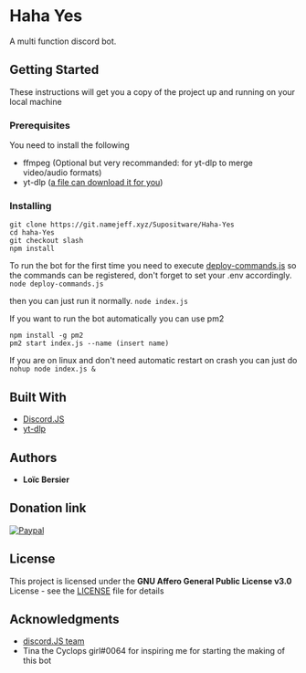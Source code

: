 # Haha Yes

A multi function discord bot.

## Getting Started

These instructions will get you a copy of the project up and running on your local machine

### Prerequisites

You need to install the following


* ffmpeg (Optional but very recommanded: for yt-dlp to merge video/audio formats)
* yt-dlp ([a file can download it for you](prereq.js))

### Installing
```
git clone https://git.namejeff.xyz/Supositware/Haha-Yes
cd haha-Yes
git checkout slash
npm install
```

To run the bot for the first time you need to execute [deploy-commands.js](deploy-commands.js) so the commands can be registered, don't forget to set your .env accordingly.
``node deploy-commands.js``

then you can just run it normally.
``node index.js``

If you want to run the bot automatically you can use pm2
```
npm install -g pm2
pm2 start index.js --name (insert name)
```
If you are on linux and don't need automatic restart on crash you can just do
``nohup node index.js &``

## Built With

* [Discord.JS](https://github.com/discordjs/discord.js)
* [yt-dlp](https://github.com/yt-dlp/yt-dlp)

## Authors

* **Loïc Bersier**

## Donation link

[![Paypal](https://www.paypalobjects.com/en_US/CH/i/btn/btn_donateCC_LG.gif)](https://www.paypal.com/paypalme2/supositware/)

## License

This project is licensed under the **GNU Affero General Public License v3.0** License - see the [LICENSE](LICENSE) file for details

## Acknowledgments

* [discord.JS team](https://github.com/discordjs/discord.js)
* Tina the Cyclops girl#0064 for inspiring me for starting the making of this bot
